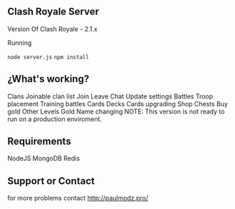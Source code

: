 ## Clash Royale Server
Version Of Clash Royale - 2.1.x

Running

`node server.js`
`npm install`

## ¿What's working?

Clans
Joinable clan list
Join
Leave
Chat
Update settings
Battles
Troop placement
Training battles
Cards
Decks
Cards upgrading
Shop
Chests
Buy gold
Other
Levels
Gold
Name changing
NOTE: This version is not ready to run on a production enviroment.

## Requirements

NodeJS
MongoDB
Redis

## Support or Contact

for more problems contact http://paulmodz.pro/

